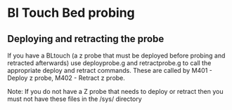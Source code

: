 # Bl Touch Bed probing

## Deploying and retracting the probe

If you have a BLtouch (a z probe that must be deployed before probing and retracted afterwards) use deployprobe.g and retractprobe.g to call the appropriate deploy and retract commands. These are called by M401 - Deploy z probe, M402 - Retract z probe.

Note: If you do not have a Z probe that needs to deploy or retract then you must not have these files in the /sys/ directory